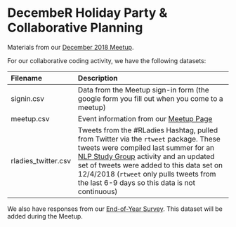 # DecembeR Holiday Party & Collaborative Planning  
  
Materials from our [December 2018 Meetup](https://www.meetup.com/rladies-chicago/events/256428023/).  
  
For our collaborative coding activity, we have the following datasets:  
  
  
| Filename      | Description |
| :---        | :---        |
| signin.csv      | Data from the Meetup sign-in form (the google form you fill out when you come to a meetup)      |
| meetup.csv   | Event information from our [Meetup Page](https://www.meetup.com/rladies-chicago)        |
| rladies_twitter.csv    | Tweets from the #RLadies Hashtag, pulled from Twitter via the `rtweet` package. These tweets were compiled last summer for an [NLP Study Group](https://github.com/rladies-nlp) activity and an updated set of tweets were added to this data set on 12/4/2018 (`rtweet` only pulls tweets from the last 6-9 days so this data is not continuous)    |  
  
  
We also have responses from our [End-of-Year Survey](https://tinyurl.com/rladies-survey). This dataset will be added during the Meetup.
